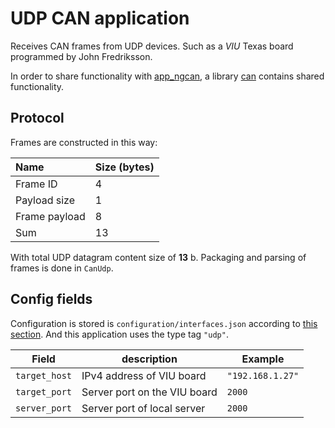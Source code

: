 # UDP CAN application
Receives CAN frames from UDP devices.
Such as a *VIU* Texas board programmed by John Fredriksson.

In order to share functionality with [app_ngcan](../app_ngcan), a library [can](../can) contains shared functionality.

## Protocol
Frames are constructed in this way:

| Name            | Size (bytes)|
|:----------------|:------------|
| Frame ID        | 4           |
| Payload size    | 1           |
| Frame payload   | 8           |
| Sum             | 13          |

With total UDP datagram content size of **13** b.
Packaging and parsing of frames is done in `CanUdp`.

## Config fields
Configuration is stored is `configuration/interfaces.json` according to [this section](/signal_server/apps/util/README.md#json-format).
And this application uses the type tag `"udp"`.

| Field            | description                          | Example          |
|------------------|--------------------------------------|------------------|
| `target_host`    | IPv4 address of VIU board            | `"192.168.1.27"` |
| `target_port`    | Server port on the VIU board         | `2000`           |
| `server_port`    | Server port of local server          | `2000`           |
